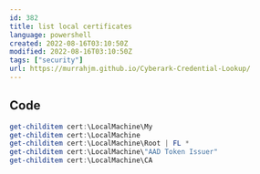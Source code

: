 ```yaml
---
id: 382
title: list local certificates
language: powershell
created: 2022-08-16T03:10:50Z
modified: 2022-08-16T03:10:50Z
tags: ["security"]
url: https://murrahjm.github.io/Cyberark-Credential-Lookup/
---
```


## Code

```powershell
get-childitem cert:\LocalMachine\My
get-childitem cert:\LocalMachine
get-childitem cert:\LocalMachine\Root | FL *
get-childitem cert:\LocalMachine\"AAD Token Issuer"
get-childitem cert:\LocalMachine\CA
```

<!-- end -->

